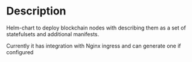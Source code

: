 # Description
Helm-chart to deploy blockchain nodes with describing them as a set of statefulsets and additional manifests.

Currently it has integration with Nginx ingress and can generate one if configured


